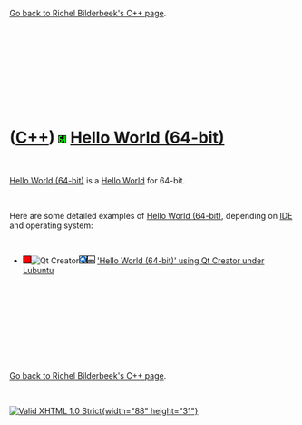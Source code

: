 

[Go back to Richel Bilderbeek's C++ page](Cpp.htm).

 

 

 

 

 

([C++](Cpp.htm)) ![64-bit](Pic64.png) [Hello World (64-bit)](CppHelloWorld64.htm)
=================================================================================

 

[Hello World (64-bit)](CppHelloWorld64.htm) is a [Hello
World](CppHelloWorld.htm) for 64-bit.

 

Here are some detailed examples of [Hello World
(64-bit)](CppHelloWorld64.htm), depending on [IDE](CppIde.htm) and
operating system:

 

-   ![FAIL](PicRed.png)![Qt
    Creator](PicQtCreator.png)![Lubuntu](PicLubuntu.png)![Desktop](PicDesktop.png)
    ['Hello World (64-bit)' using Qt Creator under
    Lubuntu](CppHelloWorld64QtCreatorLubuntu.htm)

 

 

 

 

 

[Go back to Richel Bilderbeek's C++ page](Cpp.htm).



 

[![Valid XHTML 1.0 Strict](valid-xhtml10.png){width="88"
height="31"}](http://validator.w3.org/check?uri=referer)
